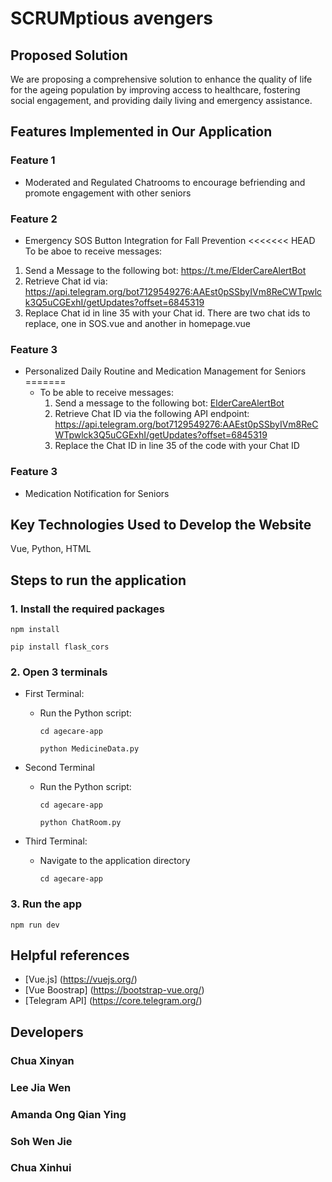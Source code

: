 # SCRUMptious avengers

## Proposed Solution
We are proposing a comprehensive solution to enhance the quality of life for the ageing population by improving access to healthcare, fostering social engagement, and providing daily living and emergency assistance. 

## Features Implemented in Our Application
### Feature 1
- Moderated and Regulated Chatrooms to encourage befriending and promote engagement with other seniors

### Feature 2
- Emergency SOS Button Integration for Fall Prevention
<<<<<<< HEAD
To be aboe to receive messages:
1. Send a Message to the following bot: https://t.me/ElderCareAlertBot
2. Retrieve Chat id via: https://api.telegram.org/bot7129549276:AAEst0pSSbyIVm8ReCWTpwlck3Q5uCGExhI/getUpdates?offset=6845319
3. Replace Chat id in line 35 with your Chat id. There are two chat ids to replace, one in SOS.vue and another in homepage.vue
  
### Feature 3
- Personalized Daily Routine and Medication Management for Seniors
=======
  - To be able to receive messages:
    1. Send a message to the following bot: [ElderCareAlertBot](https://t.me/ElderCareAlertBot)
    2. Retrieve Chat ID via the following API endpoint: https://api.telegram.org/bot7129549276:AAEst0pSSbyIVm8ReCWTpwlck3Q5uCGExhI/getUpdates?offset=6845319
    3. Replace the Chat ID in line 35 of the code with your Chat ID

### Feature 3
- Medication Notification for Seniors

## Key Technologies Used to Develop the Website
Vue, Python, HTML

## Steps to run the application
### 1. Install the required packages
```
npm install
```
```
pip install flask_cors
```

### 2. Open 3 terminals

* First Terminal:
  * Run the Python script:
    ```
    cd agecare-app
    ```
    ```
    python MedicineData.py
    ```

* Second Terminal
  * Run the Python script:
    ```
    cd agecare-app
    ```
    ```
    python ChatRoom.py
    ```
* Third Terminal:
  * Navigate to the application directory
    ```
    cd agecare-app
    ```

### 3. Run the app
    npm run dev

## Helpful references
- [Vue.js] (https://vuejs.org/)
- [Vue Boostrap] (https://bootstrap-vue.org/)
- [Telegram API] (https://core.telegram.org/)

## Developers
### Chua Xinyan
### Lee Jia Wen
### Amanda Ong Qian Ying
### Soh Wen Jie
### Chua Xinhui
